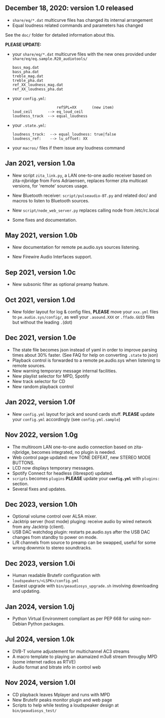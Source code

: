 
## December 18, 2020: version 1.0 released

- `share/eq/*.dat` multicurve files has changed its internal arrangement
- Equal loudness related commands and parameters has changed

See the `doc/` folder for detailed information about this.

**PLEASE UPDATE:**

- your `share/eq/*.dat` multicurve files with the new ones
  provided under `share/eq/eq.sample.R20_audiotools/`

    ```
    bass_mag.dat
    bass_pha.dat
    treble_mag.dat
    treble_pha.dat
    ref_XX_loudness_mag.dat
    ref_XX_loudness_pha.dat
    ```
    
- your `config.yml`:

    ```
                        refSPL=XX       (new item)
    loud_ceil       --> eq_loud_ceil
    loudness_track  --> equal_loudness
    ```

- your `.state.yml`:

    ```
    loudness_track:  --> equal_loudness: true|false
    loudness_ref:    --> lu_offset: XX
    ```

- your `macros/` files if them issue any loudness command


## Jan 2021, version 1.0a

- New script `zita_link.py`, a LAN one-to-one audio receiver based on zita-njbridge from Fons Adriaensen, replaces former zita multicast versions, for 'remote' sources usage.

- New Bluetooth receiver: `script/pulseaudio-BT.py` and related doc/ and macros to listen to Bluetooth sources.

- New `script/node_web_server.py` replaces calling node from /etc/rc.local

- Some fixes and documentation.


## May 2021, version 1.0b

- New documentation for remote pe.audio.sys sources listening.

- New Firewire Audio Interfaces support.

## Sep 2021, version 1.0c

- New subsonic filter as optional preamp feature.

## Oct 2021, version 1.0d

- New folder layout for log & config files, **PLEASE** move your `xxx.yml` files to `pe.audio.sys/config/`, as well your `.asound.XXX` or `.ffado.GUID` files but without the leading `.`(dot)

## Dec 2021, version 1.0e

- The state file becomes json instead of yaml in order to improve parsing times about 30% faster. (See FAQ for help on converting `.state` to json)
- Playback control is forwarded to a remote pe.audio.sys when listening to remote sources.
- New warning temporary message internal facilities.
- New playlist selector for MPD, Spotify
- New track selector for CD
- New random playback control

## Jan 2022, version 1.0f

- New `config.yml` layout for jack and sound cards stuff. **PLEASE** update your `config.yml` accordingly (see `config.yml.sample`)

## Nov 2022, version 1.0g

- The multiroom LAN one-to-one audio connection based on zita-njbridge, becomes integrated, no plugin is needed.
- Web control page updated: new TONE DEFEAT, new STEREO MODE BUTTONS.
- LCD now displays temporary messages.
- Spotify Connect for headless (librespot) updated.
- `scripts` becomes `plugins` **PLEASE** update your **`config.yml`** with `plugins:` section.
- Several fixes and updates.

## Dec 2023, version 1.0h
- Optional volume control over ALSA mixer.
- Jacktrip server (host mode) pluging: receive audio by wired network from any Jacktrip (client).
- USB DAC watchdog plugin: restarts pe.audio.sys after the USB DAC changes from standby to power on mode.
- L/R channels from source to preamp can be swapped, useful for some wrong downmix to stereo soundtracks.

## Dec 2023, version 1.0i
- Human readable Brutefir configuration with `loudspeakers/<LSPK>/config.yml`
- Easiest upgrade with `bin/peaudiosys_upgrade.sh` involving downloading and updating.

## Jan 2024, version 1.0j
- Python Virtual Environment compliant as per PEP 668 for using non-Debian Python packages.
  
## Jul 2024, version 1.0k
- DVB-T volume adjustement for multichannel AC3 streams
- A macro template to playing an akamaized m3u8 stream througby MPD (some internet radios as RTVE)
- Audio format and bitrate info in control web
  
## Nov 2024, version 1.0l
- CD playback leaves Mplayer and runs with MPD
- New Brutefir peaks monitor plugin and web page
- Scripts to help while testing a loudspeaker design at `bin/peaudiosys_test/` 
  
